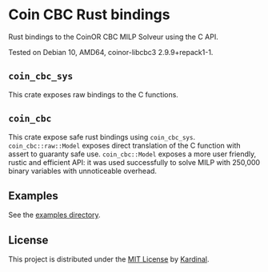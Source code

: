 # Coin CBC Rust bindings

Rust bindings to the CoinOR CBC MILP Solveur using the C API.

Tested on Debian 10, AMD64, coinor-libcbc3 2.9.9+repack1-1.

## `coin_cbc_sys`

This crate exposes raw bindings to the C functions.

## `coin_cbc`

This crate expose safe rust bindings using
`coin_cbc_sys`. `coin_cbc::raw::Model` exposes direct translation of
the C function with assert to guaranty safe use. `coin_cbc::Model`
exposes a more user friendly, rustic and efficient API: it was used
successfully to solve MILP with 250,000 binary variables with
unnoticeable overhead.

## Examples

See the [examples directory](examples/).

## License

This project is distributed under the [MIT License](LICENSE) by
[Kardinal](https://kardinal.ai).
